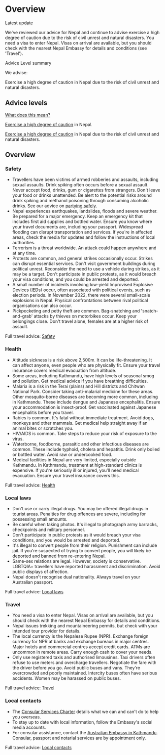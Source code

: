 # Overview

Latest update

We've reviewed our advice for Nepal and continue to advise exercise a high degree of caution due to the risk of civil unrest and natural disasters. You need a visa to enter Nepal. Visas on arrival are available, but you should check with the nearest Nepal Embassy for details and conditions (see 'Travel').

Advice Level summary

We advise:

Exercise a high degree of caution in Nepal due to the risk of civil unrest and natural disasters.

## Advice levels

[What does this mean?](/before-you-go/travel-advice-explained/)

[Exercise a high degree of caution](https://www.smartraveller.gov.au/consular-services/travel-advice-explained#level2) in Nepal.

[Exercise a high degree of caution](https://www.smartraveller.gov.au/consular-services/travel-advice-explained#level2) in Nepal due to the risk of civil unrest and natural disasters.

## Overview

### Safety

* Travellers have been victims of armed robberies and assaults, including sexual assaults. Drink spiking often occurs before a sexual assault. Never accept food, drinks, gum or cigarettes from strangers. Don't leave your food or drinks unattended. Be alert to the potential risks around drink spiking and methanol poisoning through consuming alcoholic drinks. See our advice on [partying safely](/before-you-go/safety/partying "Partying safely").
* Nepal experiences earthquakes, landslides, floods and severe weather. Be prepared for a major emergency. Keep an emergency kit that includes first aid supplies and bottled water. Ensure you know where your travel documents are, including your passport. Widespread flooding can disrupt transportation and services. If you're in affected areas, check the media for updates and follow the instructions of local authorities.
* Terrorism is a threat worldwide. An attack could happen anywhere and at any time.
* Protests are common, and general strikes occasionally occur. Strikes can disrupt essential services. Don't visit government buildings during political unrest. Reconsider the need to use a vehicle during strikes, as it may be a target. Don't participate in public protests, as it would breach your visa conditions, and you could be arrested and deported.
* A small number of incidents involving low-yield Improvised Explosive Devices (IEDs) occur, often associated with political events, such as election periods. In November 2022, there were several small-scale explosions in Nepal. Physical confrontations between rival political organisations can also occur.
* Pickpocketing and petty theft are common. Bag-snatching and 'snatch-and-grab' attacks by thieves on motorbikes occur. Keep your belongings close. Don't travel alone, females are at a higher risk of assault.

Full travel advice: [Safety](#safety)

### Health

* Altitude sickness is a risk above 2,500m. It can be life-threatening. It can affect anyone, even people who are physically fit. Ensure your travel insurance covers medical evacuation from altitude.
* Some areas, including Kathmandu, have high levels of seasonal smog and pollution. Get medical advice if you have breathing difficulties.
* Malaria is a risk in the Terai (plains) and Hill districts and Chitwan National Park. Consider taking anti-malarial medicine for these areas. Other mosquito-borne diseases are becoming more common, including in Kathmandu. These include dengue and Japanese encephalitis. Ensure your accommodation is insect-proof. Get vaccinated against Japanese encephalitis before you travel.
* Rabies is common. It's fatal without immediate treatment. Avoid dogs, monkeys and other mammals. Get medical help straight away if an animal bites or scratches you.
* HIV/AIDS is common. Take steps to reduce your risk of exposure to the virus.
* Waterborne, foodborne, parasitic and other infectious diseases are common. These include typhoid, cholera and hepatitis. Drink only boiled or bottled water. Avoid raw or undercooked food.
* Medical facilities in Nepal are very limited, especially outside Kathmandu. In Kathmandu, treatment at high-standard clinics is expensive. If you're seriously ill or injured, you'll need medical evacuation. Ensure your travel insurance covers this.

Full travel advice: [Health](#health)

### Local laws

* Don't use or carry illegal drugs. You may be offered illegal drugs in tourist areas. Penalties for drug offences are severe, including for possessing small amounts.
* Be careful when taking photos. It's illegal to photograph army barracks, checkpoints and military personnel.
* Don't participate in public protests as it would breach your visa conditions, and you would be arrested and deported.
* It's illegal to convert people from their religion. Punishment can include jail. If you're suspected of trying to convert people, you will likely be deported and banned from re-entering Nepal.
* Same-sex relations are legal. However, society is conservative. LGBTQIA+ travellers have reported harassment and discrimination. Avoid public displays of affection.
* Nepal doesn't recognise dual nationality. Always travel on your Australian passport.

Full travel advice: [Local laws](#local-laws)

### Travel

* You need a visa to enter Nepal. Visas on arrival are available, but you should check with the nearest Nepal Embassy for details and conditions.
* Nepal issues trekking and mountaineering permits, but check with your intended tour provider for details.
* The local currency is the Nepalese Rupee (NPR). Exchange foreign currency for NPR at banks and exchange bureaus in major centres. Major hotels and commercial centres accept credit cards. ATMs are uncommon in remote areas. Carry enough cash to cover your needs.
* Only use registered taxis and authorised limousines. Taxi drivers often refuse to use meters and overcharge travellers. Negotiate the fare with the driver before you go. Avoid public buses and vans. They're overcrowded and poorly maintained. Intercity buses often have serious accidents. Women may be harassed on public buses.

Full travel advice: [Travel](#travel)

### Local contacts

* The [Consular Services Charter](/consular-services/consular-services-charter "Consular Services Charter") details what we can and can't do to help you overseas.
* To stay up to date with local information, follow the Embassy's social media accounts.
* For consular assistance, contact the [Australian Embassy in Kathmandu](https://nepal.embassy.gov.au/kmdu/contact-us.html). Consular, passport and notarial services are by appointment only.

Full travel advice: [Local contacts](#local-contacts)